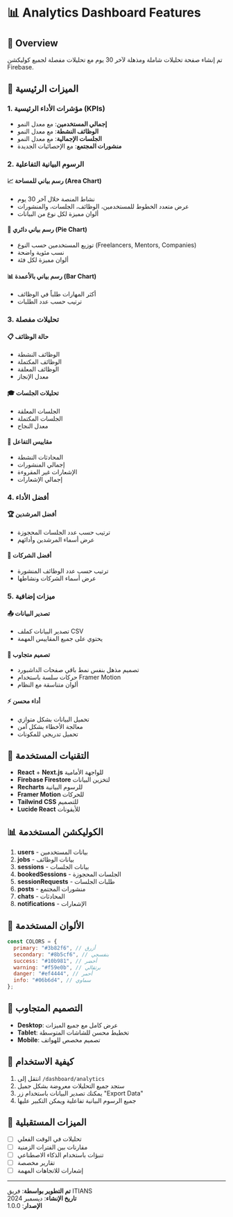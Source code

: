 # 📊 Analytics Dashboard Features

## 🎯 Overview

تم إنشاء صفحة تحليلات شاملة ومذهلة لآخر 30 يوم مع تحليلات مفصلة لجميع كوليكشن Firebase.

## 🚀 الميزات الرئيسية

### 1. مؤشرات الأداء الرئيسية (KPIs)

- **إجمالي المستخدمين**: مع معدل النمو
- **الوظائف النشطة**: مع معدل النمو
- **الجلسات الإجمالية**: مع معدل النمو
- **منشورات المجتمع**: مع الإحصائيات الجديدة

### 2. الرسوم البيانية التفاعلية

#### 📈 رسم بياني للمساحة (Area Chart)

- نشاط المنصة خلال آخر 30 يوم
- عرض متعدد الخطوط للمستخدمين، الوظائف، الجلسات، والمنشورات
- ألوان مميزة لكل نوع من البيانات

#### 🥧 رسم بياني دائري (Pie Chart)

- توزيع المستخدمين حسب النوع (Freelancers, Mentors, Companies)
- نسب مئوية واضحة
- ألوان مميزة لكل فئة

#### 📊 رسم بياني بالأعمدة (Bar Chart)

- أكثر المهارات طلباً في الوظائف
- ترتيب حسب عدد الطلبات

### 3. تحليلات مفصلة

#### 📋 حالة الوظائف

- الوظائف النشطة
- الوظائف المكتملة
- الوظائف المعلقة
- معدل الإنجاز

#### 🎓 تحليلات الجلسات

- الجلسات المعلقة
- الجلسات المكتملة
- معدل النجاح

#### 💬 مقاييس التفاعل

- المحادثات النشطة
- إجمالي المنشورات
- الإشعارات غير المقروءة
- إجمالي الإشعارات

### 4. أفضل الأداء

#### 🏆 أفضل المرشدين

- ترتيب حسب عدد الجلسات المحجوزة
- عرض أسماء المرشدين وأدائهم

#### 🏢 أفضل الشركات

- ترتيب حسب عدد الوظائف المنشورة
- عرض أسماء الشركات ونشاطها

### 5. ميزات إضافية

#### 📤 تصدير البيانات

- تصدير البيانات كملف CSV
- يحتوي على جميع المقاييس المهمة

#### 🎨 تصميم متجاوب

- تصميم مذهل بنفس نمط باقي صفحات الداشبورد
- حركات سلسة باستخدام Framer Motion
- ألوان متناسقة مع النظام

#### ⚡ أداء محسن

- تحميل البيانات بشكل متوازي
- معالجة الأخطاء بشكل آمن
- تحميل تدريجي للمكونات

## 🔧 التقنيات المستخدمة

- **React** + **Next.js** للواجهة الأمامية
- **Firebase Firestore** لتخزين البيانات
- **Recharts** للرسوم البيانية
- **Framer Motion** للحركات
- **Tailwind CSS** للتصميم
- **Lucide React** للأيقونات

## 📊 الكوليكشن المستخدمة

1. **users** - بيانات المستخدمين
2. **jobs** - بيانات الوظائف
3. **sessions** - بيانات الجلسات
4. **bookedSessions** - الجلسات المحجوزة
5. **sessionRequests** - طلبات الجلسات
6. **posts** - منشورات المجتمع
7. **chats** - المحادثات
8. **notifications** - الإشعارات

## 🎨 الألوان المستخدمة

```javascript
const COLORS = {
  primary: "#3b82f6", // أزرق
  secondary: "#8b5cf6", // بنفسجي
  success: "#10b981", // أخضر
  warning: "#f59e0b", // برتقالي
  danger: "#ef4444", // أحمر
  info: "#06b6d4", // سماوي
};
```

## 📱 التصميم المتجاوب

- **Desktop**: عرض كامل مع جميع الميزات
- **Tablet**: تخطيط محسن للشاشات المتوسطة
- **Mobile**: تصميم مخصص للهواتف

## 🚀 كيفية الاستخدام

1. انتقل إلى `/dashboard/analytics`
2. ستجد جميع التحليلات معروضة بشكل جميل
3. يمكنك تصدير البيانات باستخدام زر "Export Data"
4. جميع الرسوم البيانية تفاعلية ويمكن التكبير عليها

## 🔮 الميزات المستقبلية

- [ ] تحليلات في الوقت الفعلي
- [ ] مقارنات بين الفترات الزمنية
- [ ] تنبؤات باستخدام الذكاء الاصطناعي
- [ ] تقارير مخصصة
- [ ] إشعارات للاتجاهات المهمة

---

**تم التطوير بواسطة**: فريق ITIANS  
**تاريخ الإنشاء**: ديسمبر 2024  
**الإصدار**: 1.0.0
